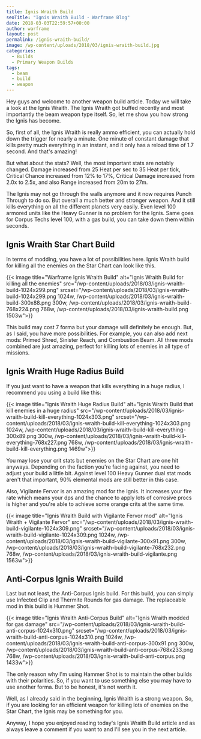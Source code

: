 ```yaml
---
title: Ignis Wraith Build
seoTitle: "Ignis Wraith Build - Warframe Blog"
date: 2018-03-03T22:59:57+00:00
author: warframe
layout: post
permalink: /ignis-wraith-build/
image: /wp-content/uploads/2018/03/ignis-wraith-build.jpg
categories:
  - Builds
  - Primary Weapon Builds
tags:
  - beam
  - build
  - weapon
---
```

Hey guys and welcome to another weapon build article. Today we will take a look at the Ignis Wraith. The Ignis Wraith got buffed recently and most importantly the beam weapon type itself. So, let me show you how strong the Ignis has become.<!--more-->

So, first of all, the Ignis Wraith is really ammo efficient, you can actually hold down the trigger for nearly a minute. One minute of constant damage that kills pretty much everything in an instant, and it only has a reload time of 1.7 second. And that's amazing!

But what about the stats? Well, the most important stats are notably changed. Damage increased from 25 Heat per sec to 35 Heat per tick, Critical Chance increased from 12% to 17%, Critical Damage increased from 2.0x to 2.5x, and also Range increased from 20m to 27m.

The Ignis may not go through the walls anymore and it now requires Punch Through to do so. But overall a much better and stronger weapon. And it still kills everything on all the different planets very easily. Even level 100 armored units like the Heavy Gunner is no problem for the Ignis. Same goes for Corpus Techs level 100, with a gas build, you can take down them within seconds.

## Ignis Wraith Star Chart Build

In terms of modding, you have a lot of possibilities here. Ignis Wraith build for killing all the enemies on the Star Chart can look like this.

{{< image title="Warframe Ignis Wraith Build" alt="Ignis Wraith Build for killing all the enemies" src="/wp-content/uploads/2018/03/ignis-wraith-build-1024x299.png" srcset="/wp-content/uploads/2018/03/ignis-wraith-build-1024x299.png 1024w, /wp-content/uploads/2018/03/ignis-wraith-build-300x88.png 300w, /wp-content/uploads/2018/03/ignis-wraith-build-768x224.png 768w, /wp-content/uploads/2018/03/ignis-wraith-build.png 1503w">}}

This build may cost 7 forma but your damage will definitely be enough. But, as I said, you have more possibilities. For example, you can also add next mods: Primed Shred, Sinister Reach, and Combustion Beam. All three mods combined are just amazing, perfect for killing lots of enemies in all type of missions.

## Ignis Wraith Huge Radius Build

If you just want to have a weapon that kills everything in a huge radius, I recommend you using a build like this:

{{< image title="Ignis Wraith Huge Radius Build" alt="Ignis Wraith Build that kill enemies in a huge radius" src="/wp-content/uploads/2018/03/ignis-wraith-build-kill-everything-1024x303.png" srcset="/wp-content/uploads/2018/03/ignis-wraith-build-kill-everything-1024x303.png 1024w, /wp-content/uploads/2018/03/ignis-wraith-build-kill-everything-300x89.png 300w, /wp-content/uploads/2018/03/ignis-wraith-build-kill-everything-768x227.png 768w, /wp-content/uploads/2018/03/ignis-wraith-build-kill-everything.png 1469w">}}

You may lose your crit stats but enemies on the Star Chart are one hit anyways. Depending on the faction you're facing against, you need to adjust your build a little bit. Against level 100 Heavy Gunner dual stat mods aren't that important, 90% elemental mods are still better in this case.

Also, Vigilante Fervor is an amazing mod for the Ignis. It increases your fire rate which means your dps and the chance to apply lots of corrosive procs is higher and you're able to achieve some orange crits at the same time.

{{< image title="Ignis Wraith Build with Vigilante Fervor mod" alt="Ignis Wraith + Vigilante Fervor" src="/wp-content/uploads/2018/03/ignis-wraith-build-vigilante-1024x309.png" srcset="/wp-content/uploads/2018/03/ignis-wraith-build-vigilante-1024x309.png 1024w, /wp-content/uploads/2018/03/ignis-wraith-build-vigilante-300x91.png 300w, /wp-content/uploads/2018/03/ignis-wraith-build-vigilante-768x232.png 768w, /wp-content/uploads/2018/03/ignis-wraith-build-vigilante.png 1563w">}}

## Anti-Corpus Ignis Wraith Build

Last but not least, the Anti-Corpus Ignis build. For this build, you can simply use Infected Clip and Thermite Rounds for gas damage. The replaceable mod in this build is Hummer Shot.

{{< image title="Ignis Wraith Anti-Corpus Build" alt="Ignis Wraith modded for gas damage" src="/wp-content/uploads/2018/03/ignis-wraith-build-anti-corpus-1024x310.png" srcset="/wp-content/uploads/2018/03/ignis-wraith-build-anti-corpus-1024x310.png 1024w, /wp-content/uploads/2018/03/ignis-wraith-build-anti-corpus-300x91.png 300w, /wp-content/uploads/2018/03/ignis-wraith-build-anti-corpus-768x233.png 768w, /wp-content/uploads/2018/03/ignis-wraith-build-anti-corpus.png 1433w">}}

The only reason why I'm using Hammer Shot is to maintain the other builds with their polarities. So, if you want to use something else you may have to use another forma. But to be honest, it's not worth it.

Well, as I already said in the beginning, Ignis Wraith is a strong weapon. So, if you are looking for an efficient weapon for killing lots of enemies on the Star Chart, the Ignis may be something for you.

Anyway, I hope you enjoyed reading today's Ignis Wraith Build article and as always leave a comment if you want to and I'll see you in the next article.